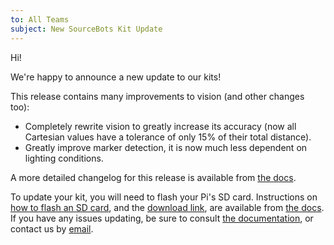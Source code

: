 ```yaml
---
to: All Teams
subject: New SourceBots Kit Update
---
```


Hi!

We're happy to announce a new update to our kits!

This release contains many improvements to vision (and other changes too):
- Completely rewrite vision to greatly increase its accuracy (now all Cartesian values have a tolerance of only 15% of their total distance).
- Greatly improve marker detection, it is now much less dependent on lighting conditions.

A more detailed changelog for this release is available from [the docs][dl-link].

To update your kit, you will need to flash your Pi's SD card. Instructions on [how to flash an SD card][sd-card-flashing], and the [download link][dl-link], are available from [the docs][updating-pi]. If you have any issues updating, be sure to consult [the documentation][docs], or contact us by [email][techsupport].

[sd-card-flashing]: https://docs.sourcebots.co.uk/kit/pi/sd-card/
[dl-link]: https://docs.sourcebots.co.uk/updates/2018-02/
[updating-pi]: https://docs.sourcebots.co.uk/kit/pi/#updating-your-pi
[techsupport]: mailto:techsupport@sourcebots.co.uk
[docs]: https://docs.sourcebots.co.uk/

